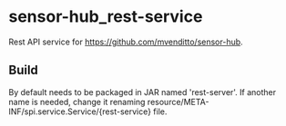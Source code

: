 # sensor-hub_rest-service

Rest API service for https://github.com/mvenditto/sensor-hub. 

## Build
By default needs to be packaged in JAR named 'rest-server'. 
If another name is needed, change it renaming resource/META-INF/spi.service.Service/{rest-service} file.
